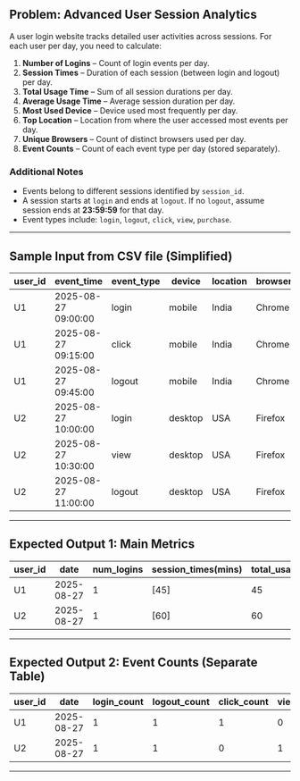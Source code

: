 ## **Problem: Advanced User Session Analytics**

A user login website tracks detailed user activities across sessions. For each user per day, you need to calculate:

1. **Number of Logins** – Count of login events per day.
2. **Session Times** – Duration of each session (between login and logout) per day.
3. **Total Usage Time** – Sum of all session durations per day.
4. **Average Usage Time** – Average session duration per day.
5. **Most Used Device** – Device used most frequently per day.
6. **Top Location** – Location from where the user accessed most events per day.
7. **Unique Browsers** – Count of distinct browsers used per day.
8. **Event Counts** – Count of each event type per day (stored separately).

### **Additional Notes**

* Events belong to different sessions identified by `session_id`.
* A session starts at `login` and ends at `logout`. If no `logout`, assume session ends at **23:59:59** for that day.
* Event types include: `login`, `logout`, `click`, `view`, `purchase`.

---

## **Sample Input from CSV file (Simplified)**

| user\_id | event\_time         | event\_type | device  | location | browser | session\_id |
| -------- | ------------------- | ----------- | ------- | -------- | ------- | ----------- |
| U1       | 2025-08-27 09:00:00 | login       | mobile  | India    | Chrome  | S101        |
| U1       | 2025-08-27 09:15:00 | click       | mobile  | India    | Chrome  | S101        |
| U1       | 2025-08-27 09:45:00 | logout      | mobile  | India    | Chrome  | S101        |
| U2       | 2025-08-27 10:00:00 | login       | desktop | USA      | Firefox | S202        |
| U2       | 2025-08-27 10:30:00 | view        | desktop | USA      | Firefox | S202        |
| U2       | 2025-08-27 11:00:00 | logout      | desktop | USA      | Firefox | S202        |

---

## **Expected Output 1: Main Metrics**

| user\_id | date       | num\_logins | session\_times(mins) | total\_usage(mins) | avg\_usage(mins) | most\_device | top\_location | unique\_browsers |
| -------- | ---------- | ----------- | -------------------- | ------------------ | ---------------- | ------------ | ------------- | ---------------- |
| U1       | 2025-08-27 | 1           | \[45]                | 45                 | 45.0             | mobile       | India         | 1                |
| U2       | 2025-08-27 | 1           | \[60]                | 60                 | 60.0             | desktop      | USA           | 1                |

---

## **Expected Output 2: Event Counts (Separate Table)**

| user\_id | date       | login\_count | logout\_count | click\_count | view\_count | purchase\_count |
| -------- | ---------- | ------------ | ------------- | ------------ | ----------- | --------------- |
| U1       | 2025-08-27 | 1            | 1             | 1            | 0           | 0               |
| U2       | 2025-08-27 | 1            | 1             | 0            | 1           | 0               |

---
